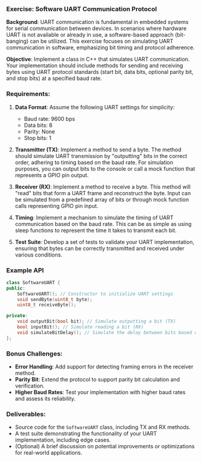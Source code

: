 ### Exercise: Software UART Communication Protocol

**Background**: UART communication is fundamental in embedded systems for serial communication between devices. In scenarios where hardware UART is not available or already in use, a software-based approach (bit-banging) can be utilized. This exercise focuses on simulating UART communication in software, emphasizing bit timing and protocol adherence.

**Objective**: Implement a class in C++ that simulates UART communication. Your implementation should include methods for sending and receiving bytes using UART protocol standards (start bit, data bits, optional parity bit, and stop bits) at a specified baud rate.

### Requirements:

1. **Data Format**: Assume the following UART settings for simplicity:
   - Baud rate: 9600 bps
   - Data bits: 8
   - Parity: None
   - Stop bits: 1

2. **Transmitter (TX)**: Implement a method to send a byte. The method should simulate UART transmission by "outputting" bits in the correct order, adhering to timing based on the baud rate. For simulation purposes, you can output bits to the console or call a mock function that represents a GPIO pin output.

3. **Receiver (RX)**: Implement a method to receive a byte. This method will "read" bits that form a UART frame and reconstruct the byte. Input can be simulated from a predefined array of bits or through mock function calls representing GPIO pin input.

4. **Timing**: Implement a mechanism to simulate the timing of UART communication based on the baud rate. This can be as simple as using sleep functions to represent the time it takes to transmit each bit.

5. **Test Suite**: Develop a set of tests to validate your UART implementation, ensuring that bytes can be correctly transmitted and received under various conditions.

### Example API

```cpp
class SoftwareUART {
public:
    SoftwareUART(); // Constructor to initialize UART settings
    void sendByte(uint8_t byte);
    uint8_t receiveByte();

private:
    void outputBit(bool bit); // Simulate outputting a bit (TX)
    bool inputBit(); // Simulate reading a bit (RX)
    void simulateBitDelay(); // Simulate the delay between bits based on the baud rate
};
```

### Bonus Challenges:

- **Error Handling**: Add support for detecting framing errors in the receiver method.
- **Parity Bit**: Extend the protocol to support parity bit calculation and verification.
- **Higher Baud Rates**: Test your implementation with higher baud rates and assess its reliability.

### Deliverables:

- Source code for the `SoftwareUART` class, including TX and RX methods.
- A test suite demonstrating the functionality of your UART implementation, including edge cases.
- (Optional) A brief discussion on potential improvements or optimizations for real-world applications.